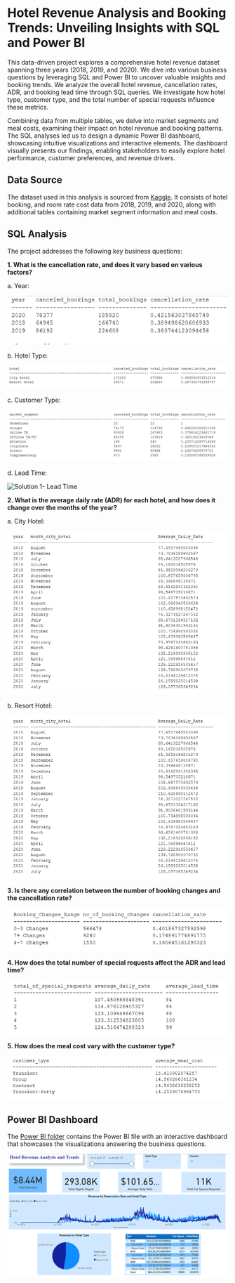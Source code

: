 # Hotel Revenue Analysis and Booking Trends: Unveiling Insights with SQL and Power BI
This data-driven project explores a comprehensive hotel revenue dataset spanning three years (2018, 2019, and 2020). We dive into various business questions by leveraging SQL and Power BI to uncover valuable insights and booking trends. We analyze the overall hotel revenue, cancellation rates, ADR, and booking lead time through SQL queries. We investigate how hotel type, customer type, and the total number of special requests influence these metrics.

Combining data from multiple tables, we delve into market segments and meal costs, examining their impact on hotel revenue and booking patterns. The SQL analyses led us to design a dynamic Power BI dashboard, showcasing intuitive visualizations and interactive elements. The dashboard visually presents our findings, enabling stakeholders to easily explore hotel performance, customer preferences, and revenue drivers.

## Data Source
The dataset used in this analysis is sourced from [Kaggle](https://www.kaggle.com/datasets/govindkrishnadas/hotel-revenue). It consists of hotel booking, and room rate cost data from 2018, 2019, and 2020, along with additional tables containing market segment information and meal costs.

## SQL Analysis
The project addresses the following key business questions:

**1. What is the cancellation rate, and does it vary based on various factors?**

a. Year:

![Solution 1- Year](https://github.com/anirudhaangiras/Hotel-Revenue-Analysis-And-Trends/blob/main/SQL/1.1.png)

b. Hotel Type:

![Solution 1- Hotel](https://github.com/anirudhaangiras/Hotel-Revenue-Analysis-And-Trends/blob/main/SQL/1.2.png)

c. Customer Type:

![Solution 1- Customer Type](https://github.com/anirudhaangiras/Hotel-Revenue-Analysis-And-Trends/blob/main/SQL/1.3.png)

d. Lead Time:

![Solution 1- Lead Time](link)

**2. What is the average daily rate (ADR) for each hotel, and how does it change over the months of the year?**

a. City Hotel:

![Solution 2- City Hotel](https://github.com/anirudhaangiras/Hotel-Revenue-Analysis-And-Trends/blob/main/SQL/2.1.png)

b. Resort Hotel:

![Solution 2- Resort Hotel](https://github.com/anirudhaangiras/Hotel-Revenue-Analysis-And-Trends/blob/main/SQL/2.1.png)

**3. Is there any correlation between the number of booking changes and the cancellation rate?**

![Solution 3](https://github.com/anirudhaangiras/Hotel-Revenue-Analysis-And-Trends/blob/main/SQL/3.png)

**4. How does the total number of special requests affect the ADR and lead time?**

![Solution 4](https://github.com/anirudhaangiras/Hotel-Revenue-Analysis-And-Trends/blob/main/SQL/4.png)

**5. How does the meal cost vary with the customer type?**

![Solution 5](https://github.com/anirudhaangiras/Hotel-Revenue-Analysis-And-Trends/blob/main/SQL/5.png)

## Power BI Dashboard

The [Power BI folder](https://github.com/anirudhaangiras/Hotel-Revenue-Analysis-And-Trends/tree/main/PowerBI) contains the Power BI file with an interactive dashboard that showcases the visualizations answering the business questions.

![Dashboard](https://github.com/anirudhaangiras/Hotel-Revenue-Analysis-And-Trends/blob/main/PowerBI/Hotel_Revenue_Dashboard.png)

